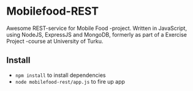 <!-- # mobilefood-rest [![Build Status](https://drone.io/github.com/aatkin/mobilefood-rest/status.png)](https://drone.io/github.com/aatkin/mobilefood-rest/latest) -->

# Mobilefood-REST

Awesome REST-service for Mobile Food -project. Written in JavaScript, using NodeJS, ExpressJS and MongoDB, formerly as part of a Exercise Project -course at University of Turku.

Install
-------
* `npm install` to install dependencies
* `node mobilefood-rest/app.js` to fire up app